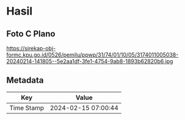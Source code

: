 # Hasil

## Foto C Plano

https://sirekap-obj-formc.kpu.go.id/0526/pemilu/ppwp/31/74/01/10/05/3174011005038-20240214-141805--5e2aa1df-3fe1-4754-9ab8-1893b62820b6.jpg


## Metadata

| Key        | Value               |
| ---------- | ------------------- |
| Time Stamp | 2024-02-15 07:00:44 |



